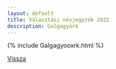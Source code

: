 ```yaml
---
layout: default
title: Választási névjegyzék 2022
description: Galgagyörk
---
```


{% include Galgagyooxrk.html %}

[Vissza](./)